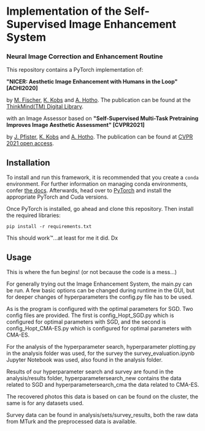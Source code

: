# Implementation of the Self-Supervised Image Enhancement System
### Neural Image Correction and Enhancement Routine

This repository contains a PyTorch implementation of: 

**"NICER: Aesthetic Image Enhancement with Humans in the Loop" [ACHI2020]**

by [M. Fischer](https://github.com/mr-Mojo), [K. Kobs](http://www.dmir.uni-wuerzburg.de/staff/kobs/) and [A. Hotho](http://www.dmir.uni-wuerzburg.de/staff/hotho/). 
The publication can be found at the [ThinkMind(TM) Digital Library](https://www.thinkmind.org/index.php?view=article&articleid=achi_2020_5_390_20186). 

with an Image Assessor based on **"Self-Supervised Multi-Task Pretraining Improves Image Aesthetic Assessment" [CVPR2021]**

by [J. Pfister](https://github.com/janpf), [K. Kobs](http://www.dmir.uni-wuerzburg.de/staff/kobs/) and [A. Hotho](http://www.dmir.uni-wuerzburg.de/staff/hotho/). 
The publication can be found at [CVPR 2021 open access](https://openaccess.thecvf.com/content/CVPR2021W/NTIRE/html/Pfister_Self-Supervised_Multi-Task_Pretraining_Improves_Image_Aesthetic_Assessment_CVPRW_2021_paper.html). 



## Installation

To install and run this framework, it is recommended that you create a `conda` environment. For further information on managing conda environments, confer 
[the docs](https://docs.conda.io/projects/conda/en/latest/user-guide/tasks/manage-environments.html). 
Afterwards, head over to [PyTorch](https://pytorch.org/get-started/locally) and install the appropriate PyTorch and Cuda versions. 

Once PyTorch is installed, go ahead and clone this repository. Then install the required libraries:

`pip install -r requirements.txt`

This should work™...at least for me it did. Dx

## Usage

This is where the fun begins! (or not because the code is a mess...)

For generally trying out the Image Enhancement System, the main.py can be run. A few basic options can be changed during
runtime in the GUI, but for deeper changes of hyperparameters the config.py file has to be used.

As is the program is configured with the optimal parameters for SGD. Two config files are provided. The first is
config_Hopt_SGD.py which is configured for optimal parameters with SGD, and the second is config_Hopt_CMA-ES.py which
is configured for optimal parameters with CMA-ES.

For the analysis of the hyperparameter search, hyperparameter plotting.py in the analysis folder was used, for the survey
the survey_evaluation.ipynb Jupyter Notebook was used, also found in the analysis folder.

Results of our hyperparameter search and survey are found in the analysis/results folder, hyperparametersearch_new contains
the data related to SGD and hyperparametersearch_cma the data related to CMA-ES.

The recovered photos this data is based on can be found on the cluster, the same is for any datasets used.

Survey data can be found in analysis/sets/survey_results, both the raw data from MTurk and the preprocessed data is available.

